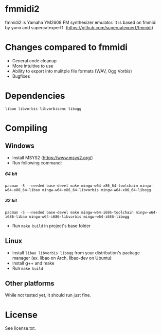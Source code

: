 # fmmidi2
fmmidi2 is Yamaha YM2608 FM synthesizer emulator. It is based on fmmidi by yuno and supercatexpert1. (https://github.com/supercatexpert/fmmidi)

# Changes compared to fmmidi
- General code cleanup
- More intuitive to use
- Ability to export into mulitple file formats (WAV, Ogg Vorbis)
- Bugfixes

# Dependencies
`libao libvorbis libvorbisenc libogg`

# Compiling
## Windows
- Install MSYS2 (https://www.msys2.org/)
- Run following command:
##### 64 bit
`pacman -S --needed base-devel make mingw-w64-x86_64-toolchain mingw-w64-x86_64-libao mingw-w64-x86_64-libvorbis mingw-w64-x86_64-libogg`
##### 32 bit
`pacman -S --needed base-devel make mingw-w64-i686-toolchain mingw-w64-i686-libao mingw-w64-i686-libvorbis mingw-w64-i686-libogg`
- Run `make build` in project's base folder

## Linux
- Install `libao libvorbis libogg` from your distribution's package manager (ex. libao on Arch, libao-dev on Ubuntu)
- Install g++ and make
- Run `make build`

## Other platforms
While not tested yet, it should run just fine.

# License 
See license.txt.
